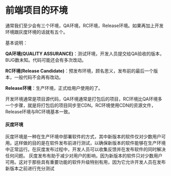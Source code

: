 # 前端项目的环境

通常我们至少会有三个环境，QA环境，RC环境，Release环境。如果再加上开发环境跟灰度环境的话就有五个。

基本说明：

**QA环境(QUALITY ASSURANCE)**：测试环境，开发人员提交给QA验收的版本，BUG数未知。代码可能还会有多次改动。

**RC环境(Release Candidate)**：预发布环境，顾名思义，发布前的最后一个版本，一般代码不会再有改动。

**Release环境**：生产环境，正式给用户使用的了。

开发环境通常是项目源代码，QA环境通常是打包后的项目，RC环境比QA环境多一个步骤，就是将打包后的项目同步至CDN。RC环境使用CDN的资源文件，Release环境与RC环境基本一致。

#### 灰度环境
灰度环境是一种在生产环境中部署软件的方式，其中新版本的软件仅对少数用户可用。这样做的目的是在软件发布前进行测试，以确保新版本的软件能够在生产环境中正常运行。在灰度发布过程中，开发人员可以收集反馈并在发布软件的同时解决任何问题。
灰度发布有助于减少对用户的影响，因为新版本的软件只对少数用户可用。这对于那些具有重要功能的软件升级特别有用，因为它允许开发人员在发布新版本之前进行充分测试